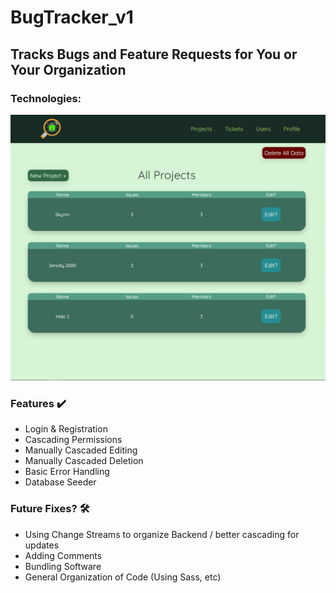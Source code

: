 
# BugTracker_v1
## Tracks Bugs and Feature Requests for You or Your Organization
### Technologies:
![technologies](dashboard.png)

### Features ✔️
- Login & Registration
- Cascading Permissions
- Manually Cascaded Editing
- Manually Cascaded Deletion
- Basic Error Handling
- Database Seeder

### Future Fixes? 🛠
- Using Change Streams to organize Backend / better cascading for updates
- Adding Comments
- Bundling Software
- General Organization of Code (Using Sass, etc)
